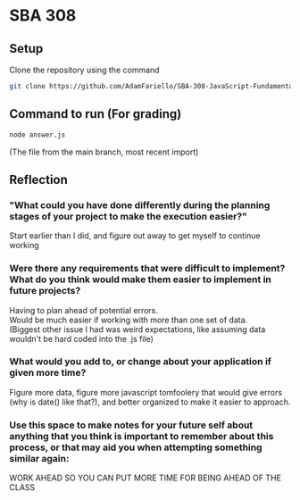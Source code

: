 # SBA 308
## Setup
Clone the repository using the command
```bash
git clone https://github.com/AdamFariello/SBA-308-JavaScript-Fundamentals.git
```

## Command to run (For grading)
```bash
node answer.js
```
(The file from the main branch, most recent import)

## Reflection
### "What could you have done differently during the planning stages of your project to make the execution easier?"   
Start earlier than I did, and figure out away to get myself to continue working   

### Were there any requirements that were difficult to implement? What do you think would make them easier to implement in future projects?     
Having to plan ahead of potential errors.   
Would be much easier if working with more than one set of data.   
(Biggest other issue I had was weird expectations, like assuming data wouldn't be hard coded into the .js file)   

### What would you add to, or change about your application if given more time?   
Figure more data, figure more javascript tomfoolery that would give errors (why is date() like that?), and better organized to make it easier to approach.   

### Use this space to make notes for your future self about anything that you think is important to remember about this process, or that may aid you when attempting something similar again:
WORK AHEAD SO YOU CAN PUT MORE TIME FOR BEING AHEAD OF THE CLASS
